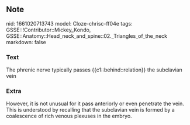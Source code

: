 ## Note
nid: 1661020713743
model: Cloze-chrisc-ff04e
tags: GSSE::!Contributor::Mickey_Kondo, GSSE::Anatomy::Head_neck_and_spine::02._Triangles_of_the_neck
markdown: false

### Text
<div>
  The phrenic nerve typically passes {{c1::behind::relation}} the
  subclavian vein
</div>

### Extra
However, it is not unusual for it pass anteriorly or even penetrate the vein. This is understood by recalling that the subclavian vein is formed by a coalescence of rich venous plexuses in the embryo.
